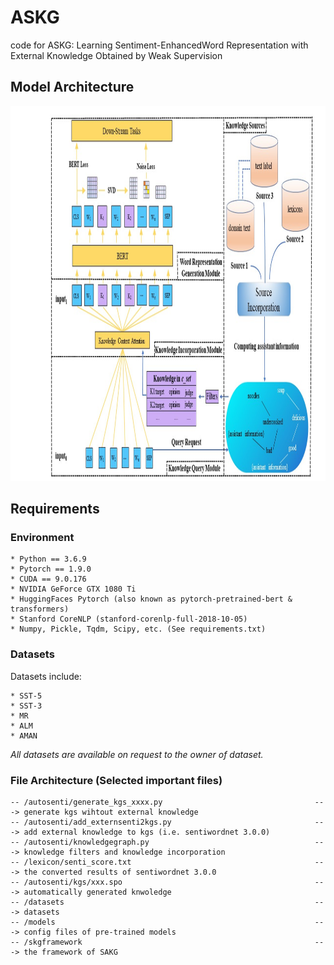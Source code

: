 # ASKG
code for ASKG: Learning Sentiment-EnhancedWord Representation with External Knowledge Obtained by Weak Supervision

## Model Architecture
<p align="center">
    <img src="model.jpg" height="600"/>
</p> 

## Requirements
### Environment
```
* Python == 3.6.9
* Pytorch == 1.9.0
* CUDA == 9.0.176
* NVIDIA GeForce GTX 1080 Ti
* HuggingFaces Pytorch (also known as pytorch-pretrained-bert & transformers)
* Stanford CoreNLP (stanford-corenlp-full-2018-10-05)
* Numpy, Pickle, Tqdm, Scipy, etc. (See requirements.txt)
```

### Datasets
Datasets include:
```
* SST-5 
* SST-3 
* MR
* ALM
* AMAN
```
*All datasets are available on request to the owner of dataset.* 

### File Architecture (Selected important files)
```
-- /autosenti/generate_kgs_xxxx.py                                  ---> generate kgs wihtout external knowledge
-- /autosenti/add_externsenti2kgs.py                                ---> add external knowledge to kgs (i.e. sentiwordnet 3.0.0)
-- /autosenti/knowledgegraph.py                                     ---> knowledge filters and knowledge incorporation
-- /lexicon/senti_score.txt                                         ---> the converted results of sentiwordnet 3.0.0
-- /autosenti/kgs/xxx.spo                                           ---> automatically generated knwoledge
-- /datasets                                                        ---> datasets
-- /models                                                          ---> config files of pre-trained models
-- /skgframework                                                    ---> the framework of SAKG
```











